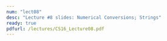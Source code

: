 ```yaml
---
num: "lect08"
desc: "Lecture #8 slides: Numerical Conversions; Strings"
ready: true
pdfurl: /lectures/CS16_Lecture08.pdf
---
```

